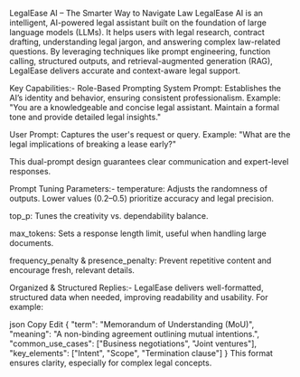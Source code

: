  LegalEase AI – The Smarter Way to Navigate Law
LegalEase AI is an intelligent, AI-powered legal assistant built on the foundation of large language models (LLMs). It helps users with legal research, contract drafting, understanding legal jargon, and answering complex law-related questions. By leveraging techniques like prompt engineering, function calling, structured outputs, and retrieval-augmented generation (RAG), LegalEase delivers accurate and context-aware legal support.

 Key Capabilities:-
 Role-Based Prompting
System Prompt:
Establishes the AI’s identity and behavior, ensuring consistent professionalism.
Example: "You are a knowledgeable and concise legal assistant. Maintain a formal tone and provide detailed legal insights."

User Prompt:
Captures the user's request or query.
Example: "What are the legal implications of breaking a lease early?"

This dual-prompt design guarantees clear communication and expert-level responses.

 Prompt Tuning Parameters:-
temperature: Adjusts the randomness of outputs. Lower values (0.2–0.5) prioritize accuracy and legal precision.

top_p: Tunes the creativity vs. dependability balance.

max_tokens: Sets a response length limit, useful when handling large documents.

frequency_penalty & presence_penalty: Prevent repetitive content and encourage fresh, relevant details.

 Organized & Structured Replies:-
LegalEase delivers well-formatted, structured data when needed, improving readability and usability. For example:

json
Copy
Edit
{
  "term": "Memorandum of Understanding (MoU)",
  "meaning": "A non-binding agreement outlining mutual intentions.",
  "common_use_cases": ["Business negotiations", "Joint ventures"],
  "key_elements": ["Intent", "Scope", "Termination clause"]
}
This format ensures clarity, especially for complex legal concepts.